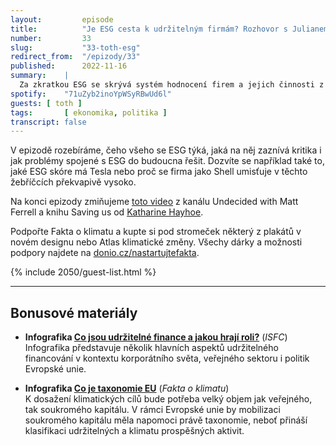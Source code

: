 ```yaml
---
layout:         episode
title:          "Je ESG cesta k udržitelným firmám? Rozhovor s Julianem Tothem."
number:         33
slug:           "33-toth-esg"
redirect_from:  "/epizody/33"
published:      2022-11-16
summary:    |
  Za zkratkou ESG se skrývá systém hodnocení firem a jejich činnosti z různých hledisek, který zahrnuje mimo jiné i změnu klimatu: Jak se firma dokáže vypořádat s dopady této změny? A jak k této změně naopak svým působením přispívá? Když se investor rozhoduje, do jakého byznysu vloží své peníze, obvykle si dělá podrobný průzkum toho, jak si která firma vede a jakým rizikům bude pravděpodobně v budoucnu čelit. Stále větší prostor je přitom v poslední době věnován také tzv. nefinančním kritériím, a právě na ty se vztahuje ESG.
spotify:    "71uZyb2inoYpWSyRBwUd6l"
guests: [ toth ]
tags:       [ ekonomika, politika ]
transcript: false
---
```


V epizodě rozebíráme, čeho všeho se ESG týká, jaká na něj zaznívá kritika i jak problémy spojené s ESG do budoucna řešit. Dozvíte se například také to, jaké ESG skóre má Tesla nebo proč se firma jako Shell umisťuje v těchto žebříčcích překvapivě vysoko.

Na konci epizody zmiňujeme [toto video](https://youtu.be/p6CF-umWLZg) z kanálu Undecided with Matt Ferrell a knihu Saving us od [Katharine Hayhoe](http://www.katharinehayhoe.com).

Podpořte Fakta o klimatu a kupte si pod stromeček některý z plakátů v novém designu nebo Atlas klimatické změny. Všechy dárky a možnosti podpory najdete na [donio.cz/nastartujtefakta](https://www.donio.cz/nastartujtefakta).

{% include 2050/guest-list.html %}

---

## Bonusové materiály

<div class="bonus-material" markdown="1">

* **Infografika [Co jsou udržitelné finance a jakou hrají roli?](https://www.isfc.org/infographic)** (_ISFC_)  
  Infografika představuje několik hlavních aspektů udržitelného financování v kontextu korporátního světa, veřejného sektoru i politik Evropské unie.
  
* **Infografika [Co je taxonomie EU](https://faktaoklimatu.cz/infografiky/taxonomie-eu)** (_Fakta o klimatu_)  
  K dosažení klimatických cílů bude potřeba velký objem jak veřejného, tak soukromého kapitálu. V rámci Evropské unie by mobilizaci soukromého kapitálu měla napomoci právě taxonomie, neboť přináší klasifikaci udržitelných a klimatu prospěšných aktivit.
  
</div>
